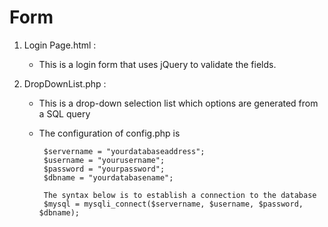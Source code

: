 # Form
1. Login Page.html : 
   - This is a login form that uses jQuery to validate the fields.
   
2. DropDownList.php : 
   - This is a drop-down selection list which options are generated from a SQL query
   - The configuration of config.php is 
   
          $servername = "yourdatabaseaddress";
          $username = "yourusername";
          $password = "yourpassword";
          $dbname = "yourdatabasename";

          The syntax below is to establish a connection to the database
          $mysql = mysqli_connect($servername, $username, $password, $dbname);
